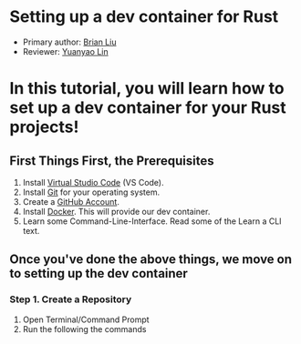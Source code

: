 # Setting up a dev container for Rust

* Primary author: [Brian Liu](https://github.com/brianx426)
* Reviewer: [Yuanyao Lin](https://github.com/yuanyaolin13)

# In this tutorial, you will learn how to set up a dev container for your Rust projects!

## First Things First, the Prerequisites
1. Install [Virtual Studio Code](https://code.visualstudio.com/download) (VS Code).
2. Install [Git](https://git-scm.com/book/en/v2/Getting-Started-Installing-Git) for your operating system.
3. Create a [GitHub Account](https://github.com).
4. Install [Docker](https://www.docker.com/get-started/). This will provide our dev container.
5. Learn some Command-Line-Interface. Read some of the Learn a CLI text.

## Once you've done the above things, we move on to setting up the dev container
### Step 1. Create a Repository
1. Open Terminal/Command Prompt
2. Run the following the commands<br>